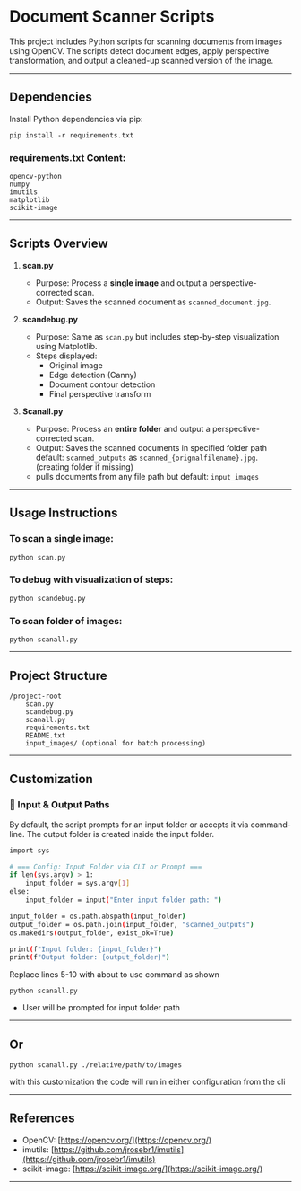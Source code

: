 
# Document Scanner Scripts

This project includes Python scripts for scanning documents from images using OpenCV. The scripts detect document edges, apply perspective transformation, and output a cleaned-up scanned version of the image.

---

## Dependencies

Install Python dependencies via pip:

```
pip install -r requirements.txt
```

### requirements.txt Content:

```
opencv-python
numpy
imutils
matplotlib
scikit-image
```

---

## Scripts Overview

1. **scan.py**

   - Purpose: Process a **single image** and output a perspective-corrected scan.
   - Output: Saves the scanned document as `scanned_document.jpg`.

2. **scandebug.py**

   - Purpose: Same as `scan.py` but includes step-by-step visualization using Matplotlib.
   - Steps displayed:
     - Original image
     - Edge detection (Canny)
     - Document contour detection
     - Final perspective transform

3. **Scanall.py**

    - Purpose: Process an **entire folder** and output a perspective-corrected scan.
    - Output: Saves the scanned documents in specified folder path default: `scanned_outputs` as `scanned_{orignalfilename}.jpg`. (creating folder if missing)
     - pulls documents from any file path but default: `input_images`
---

## Usage Instructions

### To scan a single image:

```
python scan.py
```

### To debug with visualization of steps:

```
python scandebug.py
```

### To scan folder of images:

```
python scanall.py
```
---

## Project Structure

```
/project-root
    scan.py
    scandebug.py
    scanall.py
    requirements.txt
    README.txt
    input_images/ (optional for batch processing)
```

---

## Customization

### 📂 Input & Output Paths
By default, the script prompts for an input folder or accepts it via command-line. The output folder is created inside the input folder.
```bash
import sys

# === Config: Input Folder via CLI or Prompt ===
if len(sys.argv) > 1:
    input_folder = sys.argv[1]
else:
    input_folder = input("Enter input folder path: ")

input_folder = os.path.abspath(input_folder)
output_folder = os.path.join(input_folder, "scanned_outputs")
os.makedirs(output_folder, exist_ok=True)

print(f"Input folder: {input_folder}")
print(f"Output folder: {output_folder}")
```

Replace lines 5-10 with about to use command as shown
```
python scanall.py
```
- User will be prompted for input folder path
---
Or
---
```
python scanall.py ./relative/path/to/images
```
with this customization the code will run in either configuration from the cli

---

## References

- OpenCV: [https://opencv.org/](https://opencv.org/)
- imutils: [https://github.com/jrosebr1/imutils](https://github.com/jrosebr1/imutils)
- scikit-image: [https://scikit-image.org/](https://scikit-image.org/)

---


